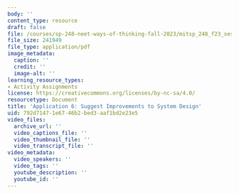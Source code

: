 ```yaml
---
body: ''
content_type: resource
draft: false
file: /courses/sp-248-neet-ways-of-thinking-fall-2023/mitsp_248_f23_ses04_app06.pdf
file_size: 241949
file_type: application/pdf
image_metadata:
  caption: ''
  credit: ''
  image-alt: ''
learning_resource_types:
- Activity Assignments
license: https://creativecommons.org/licenses/by-nc-sa/4.0/
resourcetype: Document
title: 'Application 6: Suggest Improvements to System Design'
uid: 792d7147-1e67-46b2-bed3-aaf1bd2e23e5
video_files:
  archive_url: ''
  video_captions_file: ''
  video_thumbnail_file: ''
  video_transcript_file: ''
video_metadata:
  video_speakers: ''
  video_tags: ''
  youtube_description: ''
  youtube_id: ''
---
```

